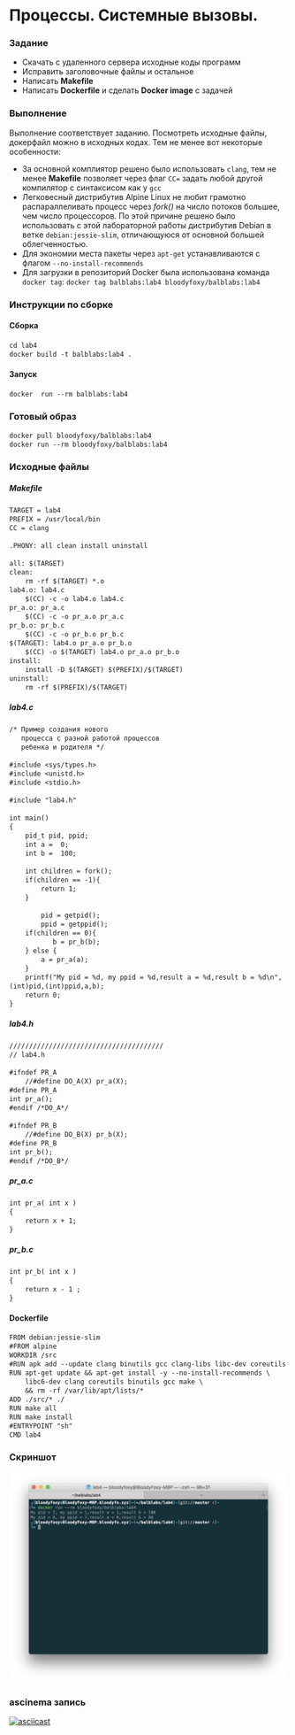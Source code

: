 # Процессы. Системные вызовы.

### Задание

* Скачать с удаленного сервера исходные коды программ
* Исправить заголовочные файлы и остальное
* Написать **Makefile**
* Написать **Dockerfile** и сделать **Docker image** с задачей

### Выполнение

Выполнение соответствует заданию. Посмотреть исходные файлы, докерфайл можно в исходных кодах. Тем не менее вот некоторые особенности:

* За основной комплиятор решено было использовать `clang`, тем не менее **Makefile** позволяет через флаг `CC=` задать любой другой компилятор с синтаксисом как у `gcc`
* Легковесный дистрибутив Alpine Linux не любит грамотно распараллеливать процесс через *fork()* на число потоков большее, чем число процессоров. По этой причине решено было использовать с этой лабораторной работы дистрибутив Debian в ветке `debian:jessie-slim`, отличающуюся от основной большей облегченностью.
* Для экономии места пакеты через `apt-get` устанавливаются с флагом `--no-install-recommends`
* Для загрузки в репозиторий Docker была использована команда `docker tag`: `docker tag balblabs:lab4 bloodyfoxy/balblabs:lab4`

### Инструкции по сборке

#### Сборка

```
cd lab4
docker build -t balblabs:lab4 .
```
#### Запуск
`docker  run --rm balblabs:lab4`


### Готовый образ

```
docker pull bloodyfoxy/balblabs:lab4
docker run --rm bloodyfoxy/balblabs:lab4
```

### Исходные файлы

##### Makefile

```
TARGET = lab4
PREFIX = /usr/local/bin
CC = clang

.PHONY: all clean install uninstall

all: $(TARGET)
clean:
	rm -rf $(TARGET) *.o
lab4.o: lab4.c
	$(CC) -c -o lab4.o lab4.c
pr_a.o: pr_a.c
	$(CC) -c -o pr_a.o pr_a.c
pr_b.o: pr_b.c
	$(CC) -c -o pr_b.o pr_b.c
$(TARGET): lab4.o pr_a.o pr_b.o
	$(CC) -o $(TARGET) lab4.o pr_a.o pr_b.o
install:
	install -D $(TARGET) $(PREFIX)/$(TARGET)
uninstall:
	rm -rf $(PREFIX)/$(TARGET)
```

##### lab4.c

```
/* Пример создания нового
   процесса с разной работой процессов
   ребенка и родителя */

#include <sys/types.h>
#include <unistd.h>
#include <stdio.h>

#include "lab4.h"

int main()
{
    pid_t pid, ppid;
    int a =  0;
    int b =  100; 

    int children = fork();
    if(children == -1){
        return 1;
    }
    
        pid = getpid();
        ppid = getppid();
    if(children == 0){
           b = pr_b(b);
    } else {
        a = pr_a(a);
    }
    printf("My pid = %d, my ppid = %d,result a = %d,result b = %d\n",(int)pid,(int)ppid,a,b);
    return 0;
}
```

##### lab4.h

```
///////////////////////////////////////
// lab4.h

#ifndef PR_A
    //#define DO_A(X) pr_a(X);
#define PR_A
int pr_a();
#endif /*DO_A*/

#ifndef PR_B
    //#define DO_B(X) pr_b(X);
#define PR_B
int pr_b();
#endif /*DO_B*/
```

##### pr_a.c

```
int pr_a( int x )
{
    return x + 1;
}

```

##### pr_b.c

```
int pr_b( int x )
{
    return x - 1 ;
}
```

#### Dockerfile

```
FROM debian:jessie-slim
#FROM alpine
WORKDIR /src
#RUN apk add --update clang binutils gcc clang-libs libc-dev coreutils
RUN apt-get update && apt-get install -y --no-install-recommends \
	libc6-dev clang coreutils binutils gcc make \
	&& rm -rf /var/lib/apt/lists/*
ADD ./src/* ./
RUN make all
RUN make install
#ENTRYPOINT "sh"
CMD lab4
```

### Скриншот

![Screenshot](4.png)

### ascinema запись

[![asciicast](https://asciinema.org/a/1qeugiakz4t37o26r4o9gel4m.png)](https://asciinema.org/a/1qeugiakz4t37o26r4o9gel4m)